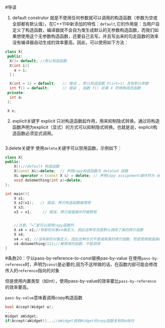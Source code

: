 #导读

1. default construtor
就是不使用任何参数就可以调用的构造函数（参数为空或全部都有默认值）。在C++11中新添加的特性：`default`,它的作用是：当用户自定义了构造函数，编译器就不会自为类生成默认的无参数构造函数，而我们如果想使用这个无参数构造函数，还要自己去写。并且写出来的勾走函数的效率没有编译器自动生成的效率要高。因此，可以使用如下方法：
```c++
class X{ 
 public: 
  X()= default; //默认构造函数
  X(int i){ 
    a = i; 
  }；

  X(int = 1) = default;   // 错误 , 默认构造函数 X(int=1) 含有默认参数  
  int f() = default;      // 错误 , 函数 f() 非类 X 的特殊成员函数  
 private: 
  int a; 
 }; 

 X x;
```

2. explicit关键字
explicit   只对构造函数起作用，用来抑制隐式转换。通过将构造函数声明为explicit（显式）的方式可以抑制隐式转换。也就是说，explicit构造函数必须显式调用。
```c++

```

3.delete关键字
使用`delete`关键字可以禁用函数，示例如下：
```c++
class X{
public:
    X();//default 构造函数
    X(const X&)=delete;  // 声明copy构造函数为 deleted 函数
    X& operator = (const X &) = delete; // 声明copy assignment操作符为 deleted 函数
    void doSomething(int x)=delete;
};

int main(){
    X x1;
    X x2(x1);   // 错误，拷贝构造函数被禁用
    X x3;
    x3 = x1;     // 错误，拷贝赋值操作符被禁用


    //注意，“=”是可以调用copy函数的
    X x4 = x1;//有新的对象x4被定义，因此这种写法是默认调用了类的拷贝函数
    X x4;
    x4 = x1; //没有新的对象定义，因此这种方式不是调用类的拷贝函数，而是使用赋值操作符“=”
    x4.doSomething(11);//被禁用的函数，不能调用
}
```

#条款20：宁以pass-by-reference-to-const替换pas-by-value
在使用`pass-by-reference`时，声明为`const`是必要的,因为不这样做的话，在函数内部可能会修改传入的`reference`指向的对象

但是使用内置类型（如int），使用pass-by-value的效率要比`pass-by-reference`的效率要高。

`pass-by-value`意味着调用copy构造函数
```c++
bool Accept(Widget w);
...
Widget aWidget;
if(Accept(aWidget))...//aWidget调用Widget的copy函数复制到w体内
```